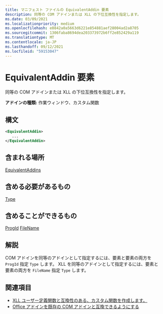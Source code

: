 ```yaml
---
title: マニフェスト ファイルの EquivalentAddin 要素
description: 同等の COM アドインまたは XLL の下位互換性を指定します。
ms.date: 03/09/2021
ms.localizationpriority: medium
ms.openlocfilehash: e0842a0a5663d6221e854881aef28004ad2a8705
ms.sourcegitcommit: 1306faba8694dea203373972b6ff2e852429a119
ms.translationtype: MT
ms.contentlocale: ja-JP
ms.lasthandoff: 09/12/2021
ms.locfileid: "59153047"
---
```

# <a name="equivalentaddin-element"></a>EquivalentAddin 要素

同等の COM アドインまたは XLL の下位互換性を指定します。

**アドインの種類:** 作業ウィンドウ、カスタム関数

## <a name="syntax"></a>構文

```XML
<EquivalentAddin>
   ...
</EquivalentAddin>
```

## <a name="contained-in"></a>含まれる場所

[EquivalentAddins](equivalentaddins.md)

## <a name="must-contain"></a>含める必要があるもの

[Type](type.md)

## <a name="can-contain"></a>含めることができるもの

[ProgId](progid.md) 
[FileName](filename.md)

## <a name="remarks"></a>解説

COM アドインを同等のアドインとして指定するには、要素と要素の両方を `ProgId` 指定 `Type` します。 XLL を同等のアドインとして指定するには、要素と要素の両方を `FileName` 指定 `Type` します。

## <a name="see-also"></a>関連項目

- [XLL ユーザー定義関数と互換性のある、カスタム関数を作成します。](../../excel/make-custom-functions-compatible-with-xll-udf.md)
- [Office アドインを既存の COM アドインと互換できるようにする](../../develop/make-office-add-in-compatible-with-existing-com-add-in.md)